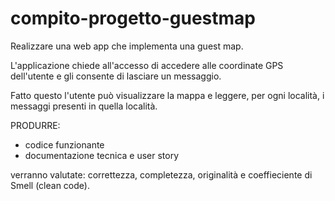 # compito-progetto-guestmap

Realizzare una web app che implementa una guest map.

L'applicazione chiede all'accesso di accedere alle coordinate GPS dell'utente e gli consente di lasciare un messaggio.

Fatto questo l'utente può visualizzare la mappa e leggere, per ogni località, i messaggi presenti in quella località.


PRODURRE:
- codice funzionante
- documentazione tecnica e user story

verranno valutate: correttezza, completezza, originalità e coeffieciente di Smell (clean code).
